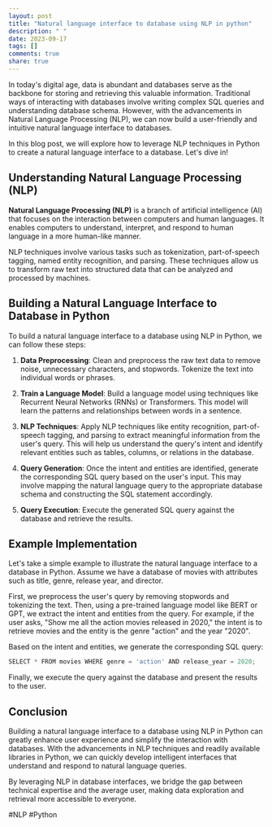 ```yaml
---
layout: post
title: "Natural language interface to database using NLP in python"
description: " "
date: 2023-09-17
tags: []
comments: true
share: true
---
```


In today's digital age, data is abundant and databases serve as the backbone for storing and retrieving this valuable information. Traditional ways of interacting with databases involve writing complex SQL queries and understanding database schema. However, with the advancements in Natural Language Processing (NLP), we can now build a user-friendly and intuitive natural language interface to databases.

In this blog post, we will explore how to leverage NLP techniques in Python to create a natural language interface to a database. Let's dive in!

## Understanding Natural Language Processing (NLP)

**Natural Language Processing (NLP)** is a branch of artificial intelligence (AI) that focuses on the interaction between computers and human languages. It enables computers to understand, interpret, and respond to human language in a more human-like manner.

NLP techniques involve various tasks such as tokenization, part-of-speech tagging, named entity recognition, and parsing. These techniques allow us to transform raw text into structured data that can be analyzed and processed by machines.

## Building a Natural Language Interface to Database in Python

To build a natural language interface to a database using NLP in Python, we can follow these steps:

1. **Data Preprocessing**: Clean and preprocess the raw text data to remove noise, unnecessary characters, and stopwords. Tokenize the text into individual words or phrases.

2. **Train a Language Model**: Build a language model using techniques like Recurrent Neural Networks (RNNs) or Transformers. This model will learn the patterns and relationships between words in a sentence.

3. **NLP Techniques**: Apply NLP techniques like entity recognition, part-of-speech tagging, and parsing to extract meaningful information from the user's query. This will help us understand the query's intent and identify relevant entities such as tables, columns, or relations in the database.

4. **Query Generation**: Once the intent and entities are identified, generate the corresponding SQL query based on the user's input. This may involve mapping the natural language query to the appropriate database schema and constructing the SQL statement accordingly.

5. **Query Execution**: Execute the generated SQL query against the database and retrieve the results.

## Example Implementation

Let's take a simple example to illustrate the natural language interface to a database in Python. Assume we have a database of movies with attributes such as title, genre, release year, and director.

First, we preprocess the user's query by removing stopwords and tokenizing the text. Then, using a pre-trained language model like BERT or GPT, we extract the intent and entities from the query. For example, if the user asks, "Show me all the action movies released in 2020," the intent is to retrieve movies and the entity is the genre "action" and the year "2020".

Based on the intent and entities, we generate the corresponding SQL query:

```python
SELECT * FROM movies WHERE genre = 'action' AND release_year = 2020;
```

Finally, we execute the query against the database and present the results to the user.

## Conclusion

Building a natural language interface to a database using NLP in Python can greatly enhance user experience and simplify the interaction with databases. With the advancements in NLP techniques and readily available libraries in Python, we can quickly develop intelligent interfaces that understand and respond to natural language queries.

By leveraging NLP in database interfaces, we bridge the gap between technical expertise and the average user, making data exploration and retrieval more accessible to everyone.

#NLP #Python